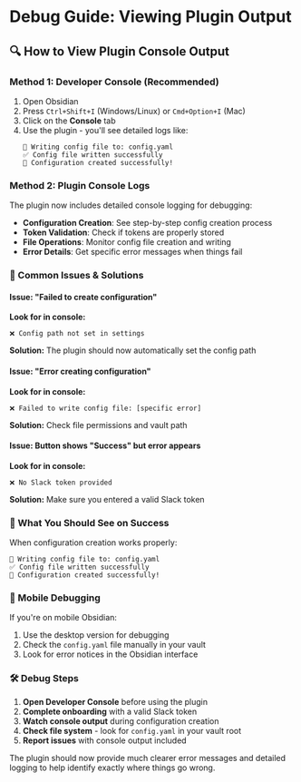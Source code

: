 # Debug Guide: Viewing Plugin Output

## 🔍 How to View Plugin Console Output

### Method 1: Developer Console (Recommended)
1. Open Obsidian
2. Press `Ctrl+Shift+I` (Windows/Linux) or `Cmd+Option+I` (Mac)
3. Click on the **Console** tab
4. Use the plugin - you'll see detailed logs like:
   ```
   📝 Writing config file to: config.yaml
   ✅ Config file written successfully
   🎉 Configuration created successfully!
   ```

### Method 2: Plugin Console Logs
The plugin now includes detailed console logging for debugging:

- **Configuration Creation**: See step-by-step config creation process
- **Token Validation**: Check if tokens are properly stored
- **File Operations**: Monitor config file creation and writing
- **Error Details**: Get specific error messages when things fail

### 🐛 Common Issues & Solutions

#### Issue: "Failed to create configuration"
**Look for in console:**
```
❌ Config path not set in settings
```
**Solution:** The plugin should now automatically set the config path

#### Issue: "Error creating configuration"
**Look for in console:**
```
❌ Failed to write config file: [specific error]
```
**Solution:** Check file permissions and vault path

#### Issue: Button shows "Success" but error appears
**Look for in console:**
```
❌ No Slack token provided
```
**Solution:** Make sure you entered a valid Slack token

### 🔧 What You Should See on Success

When configuration creation works properly:
```
📝 Writing config file to: config.yaml
✅ Config file written successfully
🎉 Configuration created successfully!
```

### 📱 Mobile Debugging

If you're on mobile Obsidian:
1. Use the desktop version for debugging
2. Check the `config.yaml` file manually in your vault
3. Look for error notices in the Obsidian interface

### 🛠️ Debug Steps

1. **Open Developer Console** before using the plugin
2. **Complete onboarding** with a valid Slack token
3. **Watch console output** during configuration creation
4. **Check file system** - look for `config.yaml` in your vault root
5. **Report issues** with console output included

The plugin should now provide much clearer error messages and detailed logging to help identify exactly where things go wrong.
